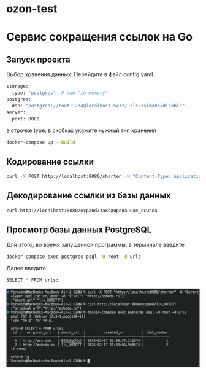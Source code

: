 # ozon-test
# Сервис сокращения ссылок на Go

## Запуск проекта
Выбор хранения данных:
Перейдите в файл config.yaml.
```bash
storage:
  type: "postgres"  # или "in-memory"
postgres:
  dsn: "postgres://root:1234@localhost:5432/urls?sslmode=disable"
server:
  port: 8080
```
в строчке type: в скобках укажите нужный тип хранения
```bash
docker-compose up --build
```
## Кодирование ссылки
```bash
curl -X POST http://localhost:8080/shorten -H "Content-Type: application/json" -d '{"url": "ссылка_на_сайт"}'
```

## Декодирование ссылки из базы данных
```bash
curl http://localhost:8080/expand/закодированная_ссылка
```

## Просмотр базы данных PostgreSQL
Для этого, во время запущенной программы, в терминале введите 
```bash 
docker-compose exec postgres psql -U root -d urls
```
Далее введите:
```bash
SELECT * FROM urls;
```
![alt text](image.png)